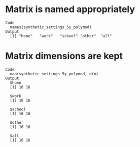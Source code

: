 # Matrix is named appropriately

    Code
      names(synthetic_settings_5y_polymod)
    Output
      [1] "home"   "work"   "school" "other"  "all"   

# Matrix dimensions are kept

    Code
      map(synthetic_settings_5y_polymod, dim)
    Output
      $home
      [1] 16 16
      
      $work
      [1] 16 16
      
      $school
      [1] 16 16
      
      $other
      [1] 16 16
      
      $all
      [1] 16 16
      

